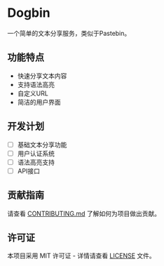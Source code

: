# Dogbin

一个简单的文本分享服务，类似于Pastebin。

## 功能特点

- 快速分享文本内容
- 支持语法高亮
- 自定义URL
- 简洁的用户界面

## 开发计划

- [ ] 基础文本分享功能
- [ ] 用户认证系统
- [ ] 语法高亮支持
- [ ] API接口

## 贡献指南

请查看 [CONTRIBUTING.md](CONTRIBUTING.md) 了解如何为项目做出贡献。

## 许可证

本项目采用 MIT 许可证 - 详情请查看 [LICENSE](LICENSE) 文件。